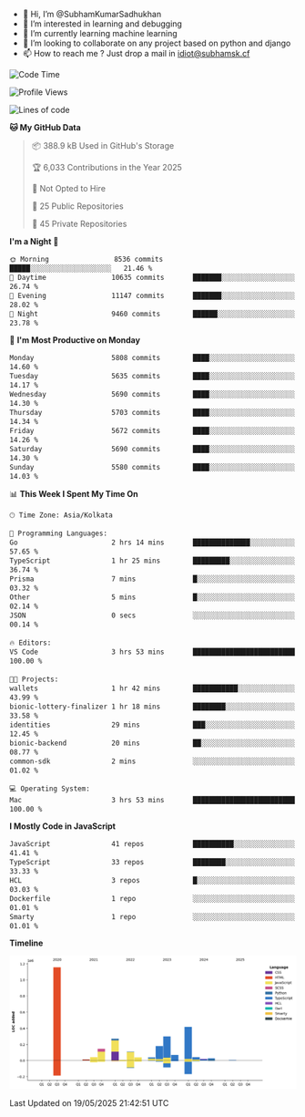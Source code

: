- 👋 Hi, I’m @SubhamKumarSadhukhan
- 👀 I’m interested in learning and debugging
- 🌱 I’m currently learning machine learning
- 💞️ I’m looking to collaborate on any project based on python and django
- 📫 How to reach me ?
      Just drop a mail in idiot@subhamsk.cf

<!---
SubhamKumarSadhukhan/SubhamKumarSadhukhan is a ✨ special ✨ repository because its `README.md` (this file) appears on your GitHub profile.
You can click the Preview link to take a look at your changes.
--->


<!--START_SECTION:waka-->
![Code Time](http://img.shields.io/badge/Code%20Time-2%2C906%20hrs%2015%20mins-blue)

![Profile Views](http://img.shields.io/badge/Profile%20Views-1-blue)

![Lines of code](https://img.shields.io/badge/From%20Hello%20World%20I%27ve%20Written-2.9%20million%20lines%20of%20code-blue)

**🐱 My GitHub Data** 

> 📦 388.9 kB Used in GitHub's Storage 
 > 
> 🏆 6,033 Contributions in the Year 2025
 > 
> 🚫 Not Opted to Hire
 > 
> 📜 25 Public Repositories 
 > 
> 🔑 45 Private Repositories 
 > 
**I'm a Night 🦉** 

```text
🌞 Morning                8536 commits        █████░░░░░░░░░░░░░░░░░░░░   21.46 % 
🌆 Daytime                10635 commits       ███████░░░░░░░░░░░░░░░░░░   26.74 % 
🌃 Evening                11147 commits       ███████░░░░░░░░░░░░░░░░░░   28.02 % 
🌙 Night                  9460 commits        ██████░░░░░░░░░░░░░░░░░░░   23.78 % 
```
📅 **I'm Most Productive on Monday** 

```text
Monday                   5808 commits        ████░░░░░░░░░░░░░░░░░░░░░   14.60 % 
Tuesday                  5635 commits        ████░░░░░░░░░░░░░░░░░░░░░   14.17 % 
Wednesday                5690 commits        ████░░░░░░░░░░░░░░░░░░░░░   14.30 % 
Thursday                 5703 commits        ████░░░░░░░░░░░░░░░░░░░░░   14.34 % 
Friday                   5672 commits        ████░░░░░░░░░░░░░░░░░░░░░   14.26 % 
Saturday                 5690 commits        ████░░░░░░░░░░░░░░░░░░░░░   14.30 % 
Sunday                   5580 commits        ████░░░░░░░░░░░░░░░░░░░░░   14.03 % 
```


📊 **This Week I Spent My Time On** 

```text
🕑︎ Time Zone: Asia/Kolkata

💬 Programming Languages: 
Go                       2 hrs 14 mins       ██████████████░░░░░░░░░░░   57.65 % 
TypeScript               1 hr 25 mins        █████████░░░░░░░░░░░░░░░░   36.74 % 
Prisma                   7 mins              █░░░░░░░░░░░░░░░░░░░░░░░░   03.32 % 
Other                    5 mins              █░░░░░░░░░░░░░░░░░░░░░░░░   02.14 % 
JSON                     0 secs              ░░░░░░░░░░░░░░░░░░░░░░░░░   00.14 % 

🔥 Editors: 
VS Code                  3 hrs 53 mins       █████████████████████████   100.00 % 

🐱‍💻 Projects: 
wallets                  1 hr 42 mins        ███████████░░░░░░░░░░░░░░   43.99 % 
bionic-lottery-finalizer 1 hr 18 mins        ████████░░░░░░░░░░░░░░░░░   33.58 % 
identities               29 mins             ███░░░░░░░░░░░░░░░░░░░░░░   12.45 % 
bionic-backend           20 mins             ██░░░░░░░░░░░░░░░░░░░░░░░   08.77 % 
common-sdk               2 mins              ░░░░░░░░░░░░░░░░░░░░░░░░░   01.02 % 

💻 Operating System: 
Mac                      3 hrs 53 mins       █████████████████████████   100.00 % 
```

**I Mostly Code in JavaScript** 

```text
JavaScript               41 repos            ██████████░░░░░░░░░░░░░░░   41.41 % 
TypeScript               33 repos            ████████░░░░░░░░░░░░░░░░░   33.33 % 
HCL                      3 repos             █░░░░░░░░░░░░░░░░░░░░░░░░   03.03 % 
Dockerfile               1 repo              ░░░░░░░░░░░░░░░░░░░░░░░░░   01.01 % 
Smarty                   1 repo              ░░░░░░░░░░░░░░░░░░░░░░░░░   01.01 % 
```



**Timeline**

![Lines of Code chart](https://raw.githubusercontent.com/SubhamKumarSadhukhan/SubhamKumarSadhukhan/main/assets/bar_graph.png)


 Last Updated on 19/05/2025 21:42:51 UTC
<!--END_SECTION:waka-->
